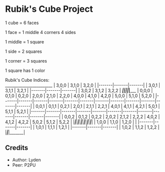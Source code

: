 Rubik's Cube Project
==========================

1 cube = 
	6 faces

1 face = 
	1 middle
	4 corners
	4 sides

1 middle = 
	1 square

1 side = 
	2 squares
	
1 corner = 
	3 squares

1 square has
	1 color
				
Rubik's Cube Indices: 				
						 ________________________
						| 3,0,0 | 3,1,0 | 3,2,0 |
						|-------|-------|-------|
						| 3,0,1 | 3,1,1 | 3,2,1 |
						|-------|-------|-------|
						| 3,0,2 | 3,1,2 | 3,2,2 |
________________________|_______|_______|_______|_______________________|_______________________
| 0,0,0 | 0,1,0 | 0,2,0 | 2,0,0 | 2,1,0 | 2,2,0 | 4,0,0 | 4,1,0 | 4,2,0 | 5,0,0 | 5,1,0 | 5,2,0 |
|-------|-------|-------|-------|-------|-------|-------|-------|-------|-------|-------|-------|
| 0,0,1 | 0,1,1 | 0,2,1 | 2,0,1 | 2,1,1 | 2,2,1 | 4,0,1 | 4,1,1 | 4,2,1 | 5,0,1 | 5,1,1 | 5,2,1 |
|-------|-------|-------|-------|-------|-------|-------|-------|-------|-------|-------|-------|
| 0,0,2 | 0,1,2 | 0,2,2 | 2,0,2 | 2,1,2 | 2,2,2 | 4,0,2 | 4,1,2 | 4,2,2 | 5,0,2 | 5,1,2 | 5,2,2 |
|_______|_______|_______|_______|_______|_______|_______|_______|_______|_______|_______|_______|
						| 1,0,0 | 1,1,0 | 1,2,0 |						|
						|-------|-------|-------|
						| 1,0,1 | 1,1,1 | 1,2,1 |
						|-------|-------|-------|
						| 1,0,2 | 1,1,2 | 1,2,2 |
						|_______|_______|_______|





Credits
--------------------------
* Author: Lyden
* Peer: P2PU